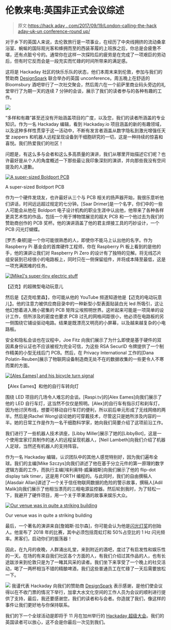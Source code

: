# 伦敦来电:英国非正式会议综述

> 原文:[https://hack aday . com/2017/09/19/London-calling-the-hack aday-uk-un conference-round up/](https://hackaday.com/2017/09/19/london-calling-the-hackaday-uk-unconference-roundup/)

对于乡下的英国人来说，去伦敦旅行是一项事业，在经历了中央线拥挤的流动桑拿浴室、蜿蜒的国际观光客和蜂拥而至的西装革履的上班族之后，你总是会疲惫不堪，还有点脏兮兮的。通常你在这样一次探险后的疲劳是在完成了一项艰巨的劳动后，但有时它反而会是一段充实而忙碌的时间所带来的满足感。

这将是 Hackaday 社区的快乐乐队的状态，他们本周末来到伦敦，参加与我们的赞助商 [DesignSpark](https://www.rs-online.com/designspark/home) 联合举办的英国 unconference。周五晚上在舒适的 Bloomsbury 酒吧举行了一次社交聚会，然后周六在一个前萨里商业码头旁边的礼堂举行了为期一天的连续 7 分钟的会谈，展示了我们的读者参与的各种有趣的工作。

![](../Images/8ec9adce367f18b2813b1ad2142cfdd1.png)

“多样和有趣”甚至还没有开始涵盖项目的广度，以及您，我们的读者所涵盖的专业知识。作为一名 Hackaday 编辑，看到 Hackaday.io 项目涵盖的新的有趣领域，以及这种多样性贯穿于这一活动中，不断有发言者涵盖从数字隐私到激光增强任天堂 zappers 和机器人远程呈现设备到干细胞研究的一切，这是一种持续的惊喜和喜悦。我们热爱我们的社区！

问题是，有这么多与会者和这么多高质量的演讲，我们从哪里开始描述它们呢？也许最好是从个人的角度概述一下那些最让我印象深刻的演讲，并向那些我没有空间提及的人道歉。

[![A super-sized Boldport PCB](../Images/cd3a6761c18d45335cddc93237ec14e2.png)](https://hackaday.com/wp-content/uploads/2017/09/boldport-big-board.jpg)

A super-sized Boldport PCB

作为一个硬件发烧友，也许最好从三个与 PCB 相关的扬声器开始，我很乐意听他们讲话，时间远远超过规定的七分钟。[Saar Drimer]是一个名字，你们中的一些人可能会从他在 Boldport 电子设计机构的职业生涯中认出他，他带来了各种各样更具艺术性的作品，包括一个用于博物馆展览的超大 PCB 和一个他过去为我们的赞助商创作的 PCB 奖杯。他的演讲涵盖了他的君主焊接工具的巧妙设计，一个 PCB 闪光灯蝴蝶。

[罗杰·桑顿]是一个你可能很熟悉的人，即使你不能马上认出他的名字。作为 Raspberry Pi 基金会的首席硬件工程师，你在 Raspberry Pi 板上看到的是他的手，他的演讲让我们对 Raspberry Pi Zero 的设计有了独特的见解。将无线芯片组安装到已经很小的电路板上，同时只在一侧保留组件，并将成本降至最低，这是一项充满困难的任务。

[![[Mike]'s super-tiny electric stuff](../Images/a94645ff75246283e82b55d6c6e13afc.png)](https://hackaday.com/wp-content/uploads/2017/09/mikes-electric-stuff-screen.jpg) 

【迈克】的超微型电动玩意儿

然后是【迈克哈里森】，你可能从他的 YouTube 频道知道他是【迈克的电动玩意儿】。他的注意力被供应商目录中的一种新型小型表面贴装白光 led 所吸引，这让他幻想着进入微小密集的 PCB 矩阵尘埃照明世界。这听起来可能是一项简单的设计工作，但所涉及的密度也要求 PCB 过孔的网格间距很小，他必须在电路板的另一侧围绕它铺设驱动电路。结果是既漂亮又明亮的小屏幕，以及越来越复杂的小电路板。

安全和隐私会谈也在议程中，Joe Fitz 向我们展示了为什么即使是基于硬件的双因素身份认证也不应该被视为完全可信，为这些 RSA SecurID 令牌提供了一个制作精美的小型无线后门 PCB。然后，在 Privacy International 工作的[Dana Polatin-Reuben]展示了物联网设备制造商无处不在的数据收集的一些更令人不寒而栗的方面。

[![[Ales Eames] and his bicycle turn signal](../Images/0bd1faa215d4f954c99143ae825f81f4.png)](https://hackaday.com/wp-content/uploads/2017/09/alex-eames-lights.jpg)

【Alex Eames】和他的自行车转向灯

围绕 LED 项目的几场令人难忘的会谈。[Raspi.tv]的[Alex Eames]向我们展示了他的 LED 自行车灯，这当然不仅仅是照明。[Alex]的自行车有指示灯和刹车灯，因为他讨厌布线，想要可移动自行车灯的便利，所以前后单元形成了无线网络的两半。然后是(Rachel Wong)谈论她的可穿戴技术，尽管这只是她所涉及内容的一半。她的日常工作是作为一名干细胞科学家，她向我们简要介绍了这项前沿工作。

我们进行了一些机器人技术讲座，[Libby Miller]展示了她的[LibbyBot]，这是一个使用宜家灯具制作的迷人的远程呈现机器人，[Neil Lambeth]向我们介绍了机器人足球，当然还有机器人的支持阵容。

作为一名 Hackaday 编辑，认识团队中的其他人感觉特别好，因为我们遍布全球。我们的主编[Mike Szczys]向我们讲述了他在基于分立元件的第一原理的数字逻辑方面的工作，而执行主编[埃利奥特·威廉姆斯]向我们展示了他的 flip-dot display talk timer，这是用 FORTH 编程的。与此同时，我们的自由撰稿人[Alasdair Allan]讲述了一个关于信任物联网数据的危险的警示故事，撰稿人[Adil Malik]向我们展示了他相当漂亮的三相电源监控器。然后轮到我时，为了轻松一下，我避开了硬件项目，用一个关于苹果酒的故事来娱乐大众。

[![Our venue was in quite a striking building](../Images/c6eb5ca118a909dcb59a2665dbdb0339.png)](https://hackaday.com/wp-content/uploads/2017/09/uk-unconference-2017-venue.jpg)

Our venue was in quite a striking building

最后，一个著名的演讲来自[詹姆斯·拉尔森]，你可能会认为他是[闪光灯奖](https://www.flashinglightprize.com/)的创始人。他宣布了 2018 年的比赛，其中必须包括霓虹灯和 50%占空比的 1 Hz 闪光频率。黑客们，启动你们的振荡器！

因此，在九月的夜晚，人群涌出礼堂，来到附近的酒吧，度过了有启发性和娱乐性的一天。在场的有来自我们社区各个方面的人，有我们介绍过其作品的人，也有长途跋涉来到伦敦只是为了一睹其风采的读者。我们坐下来享受了一个晚上的社交活动，喝了一两杯相当不错的精酿啤酒，我们这些普通员工在忙碌了一天后需要放松一下。

[![](../Images/a521a0106be31efbe55207d367edfa6c.png)](https://www.rs-online.com/designspark/home) 我谨代表 Hackaday 向我们的赞助商 [DesignSpark](https://www.rs-online.com/designspark/home) 表示感谢，是他们使会议得以在不收门票的情况下举行，加拿大水文化空间的工作人员为会议的顺利进行提供了支持，最后，我还要感谢您，我们的读者和与会者。你造就了我们，像这样的事件让我们更好地与你保持联系。

我们的下一个全球活动是即将于 11 月在加州举行的 [Hackaday 超级大会](https://hackaday.io/superconference/)。我们的英国读者可以放心，这不会是你最后一次见到我们。